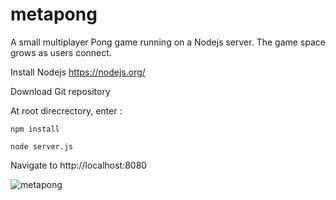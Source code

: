 # metapong

A small multiplayer Pong game running on a Nodejs server. The game space grows as users connect.

Install Nodejs
https://nodejs.org/

Download Git repository

At root direcrectory, enter :

`npm install`

`node server.js`

Navigate to http://localhost:8080

![metapong](https://greduvent.herokuapp.com/informatique/images/metapong.gif)
